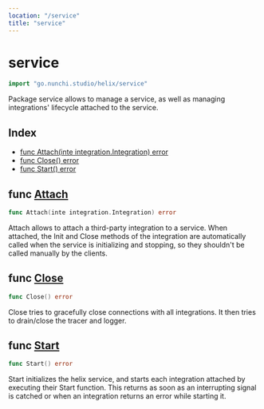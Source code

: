 ```yaml
---
location: "/service"
title: "service"
---
```


# service

```go
import "go.nunchi.studio/helix/service"
```

Package service allows to manage a service, as well as managing integrations' lifecycle attached to the service.

## Index

- [func Attach\(inte integration.Integration\) error](<#Attach>)
- [func Close\(\) error](<#Close>)
- [func Start\(\) error](<#Start>)


## func [Attach](<https://github.com/nunchistudio/helix.go/blob/main/service/integration.go#L14>)

```go
func Attach(inte integration.Integration) error
```

Attach allows to attach a third\-party integration to a service. When attached, the Init and Close methods of the integration are automatically called when the service is initializing and stopping, so they shouldn't be called manually by the clients.

## func [Close](<https://github.com/nunchistudio/helix.go/blob/main/service/service.go#L112>)

```go
func Close() error
```

Close tries to gracefully close connections with all integrations. It then tries to drain/close the tracer and logger.

## func [Start](<https://github.com/nunchistudio/helix.go/blob/main/service/service.go#L50>)

```go
func Start() error
```

Start initializes the helix service, and starts each integration attached by executing their Start function. This returns as soon as an interrupting signal is catched or when an integration returns an error while starting it.

